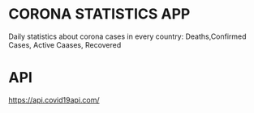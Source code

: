 # CORONA STATISTICS APP

Daily statistics about corona cases in every country: Deaths,Confirmed Cases, Active Caases, Recovered

# API
https://api.covid19api.com/

